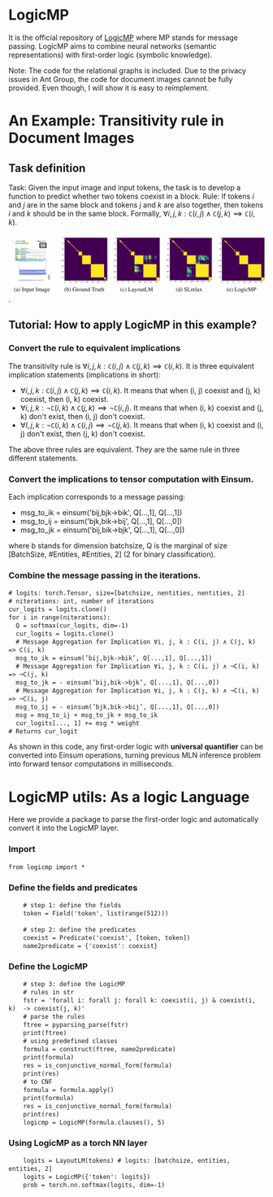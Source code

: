 # LogicMP
It is the official repository of [LogicMP](https://arxiv.org/abs/2309.15458) where MP stands for message passing. LogicMP aims to combine neural networks (semantic representations) with first-order logic (symbolic knowledge). 


Note: The code for the relational graphs is included. Due to the privacy issues in Ant Group, the code for document images cannot be fully provided. Even though, I will show it is easy to reimplement.

# An Example: Transitivity rule in Document Images

## Task definition
Task: Given the input image and input tokens, the task is to develop a function to predict whether two tokens coexist in a block. 
Rule: If tokens $i$ and $j$ are in the same block and tokens $j$ and $k$ are also together, then tokens $i$ and $k$ should be in the same block. Formally, $\forall i, j, k: \mathtt{C}(i, j) \wedge \mathtt{C}(j, k) \implies \mathtt{C}(i, k)$.

![Encoding transitivity rule in image understanding task](figures/logicmp-case.jpeg).

## Tutorial: How to apply LogicMP in this example?

### Convert the rule to equivalent implications
The transitivity rule is $\forall i, j, k: \mathtt{C}(i, j) \wedge \mathtt{C}(j, k) \implies \mathtt{C}(i, k)$. It is three equivalent implication statements (implications in short):

- $\forall i, j, k: \mathtt{C}(i, j) \wedge \mathtt{C}(j, k) \implies \mathtt{C}(i, k)$. It means that when (i, j) coexist and (j, k) coexist, then (i, k) coexist.
- $\forall i, j, k: \neg \mathtt{C}(i, k) \wedge \mathtt{C}(j, k) \implies \neg \mathtt{C}(i, j)$. It means that when (i, k) coexist and (j, k) don't exist, then (i, j) don't coexist.
- $\forall I, j, k: \neg \mathtt{C}(i, k) \wedge \mathtt{C}(i, j) \implies \neg \mathtt{C}(j, k)$. It means that when (i, k) coexist and (i, j) don't exist, then (j, k) don't coexist.

The above three rules are equivalent. They are the same rule in three different statements.

### Convert the implications to tensor computation with Einsum.

Each implication corresponds to a message passing:

- msg_to_ik = einsum('bij,bjk->bik', Q[...,1], Q[...,1]) 
- msg_to_ij = einsum('bjk,bik->bij', Q[...,1], Q[...,0])
- msg_to_jk = einsum('bij,bik->bjk', Q[...,1], Q[...,0])

where b stands for dimension batchsize, Q is the marginal of size [BatchSize, #Entities, #Entities, 2] (2 for binary classification).

### Combine the message passing in the iterations.

```
# logits: torch.Tensor, size=[batchsize, nentities, nentities, 2]
# niterations: int, number of iterations
cur_logits = logits.clone()
for i in range(niterations):
  Q = softmax(cur_logits, dim=-1)
  cur_logits = logits.clone()
  # Message Aggregation for Implication ∀i, j, k : C(i, j) ∧ C(j, k) => C(i, k)
  msg_to_ik = einsum(’bij,bjk->bik’, Q[...,1], Q[...,1])
  # Message Aggregation for Implication ∀i, j, k : C(i, j) ∧ ¬C(i, k) => ¬C(j, k)
  msg_to_jk = - einsum(’bij,bik->bjk’, Q[...,1], Q[...,0])
  # Message Aggregation for Implication ∀i, j, k : C(j, k) ∧ ¬C(i, k) => ¬C(i, j)
  msg_to_ij = - einsum(’bjk,bik->bij’, Q[...,1], Q[...,0])
  msg = msg_to_ij + msg_to_jk + msg_to_ik
  cur_logits[..., 1] += msg * weight
# Returns cur_logit
```

As shown in this code, any first-order logic with **universal quantifier** can be converted into Einsum operations, turning previous MLN inference problem into forward tensor computations in milliseconds.

# LogicMP utils: As a logic Language

Here we provide a package to parse the first-order logic and automatically convert it into the LogicMP layer.

### Import
```
from logicmp import *
```

### Define the fields and predicates
```
    # step 1: define the fields
    token = Field('token', list(range(512)))    

    # step 2: define the predicates
    coexist = Predicate('coexist', [token, token])
    name2predicate = {'coexist': coexist}
```

### Define the LogicMP
```
    # step 3: define the LogicMP
    # rules in str
    fstr = 'forall i: forall j: forall k: coexist(i, j) & coexist(i, k)  -> coexist(j, k)'
    # parse the rules
    ftree = pyparsing_parse(fstr)
    print(ftree)
    # using predefined classes
    formula = construct(ftree, name2predicate)
    print(formula)
    res = is_conjunctive_normal_form(formula)
    print(res)
    # to CNF
    formula = formula.apply()
    print(formula)
    res = is_conjunctive_normal_form(formula)
    print(res)
    logicmp = LogicMP(formula.clauses(), 5)
```

### Using LogicMP as a torch NN layer
```
    logits = LayoutLM(tokens) # logits: [batchsize, entities, entities, 2]
    logits = LogicMP({'token': logits})
    prob = torch.nn.softmax(logits, dim=-1)
```
